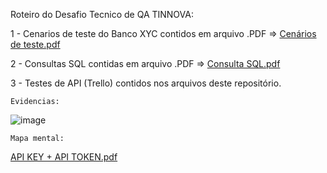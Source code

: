 Roteiro do Desafio Tecnico de QA TINNOVA:

1 - Cenarios de teste do Banco XYC contidos em arquivo .PDF => [Cenários de teste.pdf](https://github.com/user-attachments/files/16430555/Cenarios.de.teste.pdf)

2 - Consultas SQL contidas em arquivo .PDF => [Consulta SQL.pdf](https://github.com/user-attachments/files/16431645/Consulta.SQL.pdf)


3 - Testes de API (Trello) contidos nos arquivos deste repositório.
    
    
    Evidencias:
![image](https://github.com/user-attachments/assets/bccdefcd-f5b7-434d-a419-f7acdbb0cb6b)


    Mapa mental:
[API KEY + API TOKEN.pdf](https://github.com/user-attachments/files/16431526/API.KEY.%2B.API.TOKEN.pdf)


